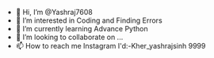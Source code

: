 - 👋 Hi, I’m @Yashraj7608
- 👀 I’m interested in Coding and Finding Errors
- 🌱 I’m currently learning Advance Python
- 💞️ I’m looking to collaborate on ...
- 📫 How to reach me Instagram I'd:-Kher_yashrajsinh
9999
<!---
Yashraj7608/Yashraj7608 is a ✨ special ✨ repository because its `README.md` (this file) appears on your GitHub profile.
You can click the Preview link to take a look at your changes.
--->
